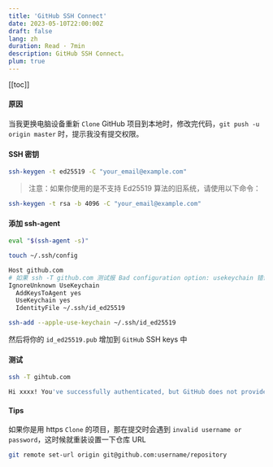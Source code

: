 ```yaml
---
title: 'GitHub SSH Connect'
date: 2023-05-10T22:00:00Z
draft: false
lang: zh
duration: Read · 7min
description: GitHub SSH Connect。
plum: true
---
```


[[toc]]

#### 原因

当我更换电脑设备重新 `Clone` GitHub 项目到本地时，修改完代码，`git push -u origin master` 时，提示我没有提交权限。

#### SSH 密钥

```bash
ssh-keygen -t ed25519 -C "your_email@example.com"
```

> 注意：如果你使用的是不支持 Ed25519 算法的旧系统，请使用以下命令：

```bash
ssh-keygen -t rsa -b 4096 -C "your_email@example.com"
```

#### 添加 ssh-agent

```bash
eval "$(ssh-agent -s)"
```

```bash
touch ~/.ssh/config
```

```bash
Host github.com
# 如果 ssh -T github.com 测试报 Bad configuration option: usekeychain 错误，就增加 ` IgnoreUnknown UseKeychain`
IgnoreUnknown UseKeychain
  AddKeysToAgent yes
  UseKeychain yes
  IdentityFile ~/.ssh/id_ed25519
```

```bash
ssh-add --apple-use-keychain ~/.ssh/id_ed25519
```

然后将你的 `id_ed25519.pub` 增加到 `GitHub` SSH keys 中

#### 测试

```bash
ssh -T gihtub.com

Hi xxxx! You've successfully authenticated, but GitHub does not provide shell access.
```

#### Tips

如果你是用 https `Clone` 的项目，那在提交时会遇到 `invalid username or password`，这时候就重装设置一下仓库 URL

```bash
git remote set-url origin git@github.com:username/repository
```
